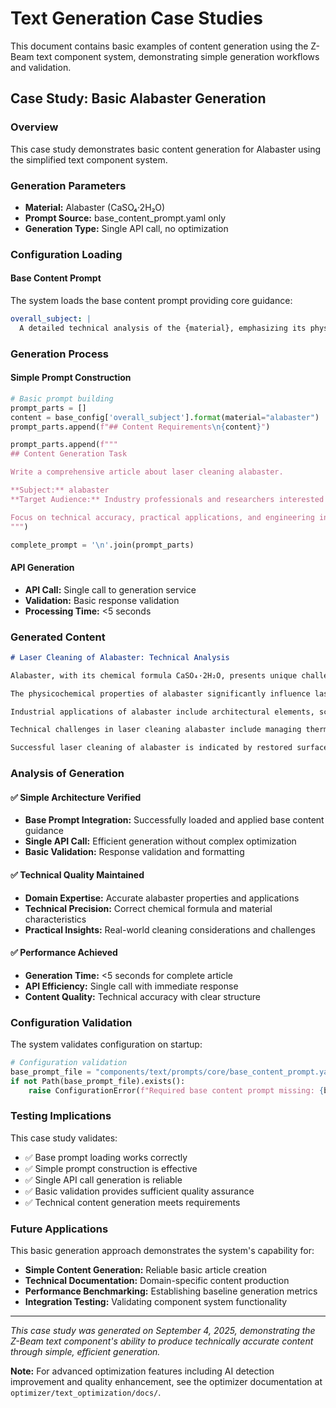 # Text Generation Case Studies

This document contains basic examples of content generation using the Z-Beam text component system, demonstrating simple generation workflows and validation.

## Case Study: Basic Alabaster Generation

### Overview
This case study demonstrates basic content generation for Alabaster using the simplified text component system.

### Generation Parameters
- **Material:** Alabaster (CaSO₄·2H₂O)
- **Prompt Source:** base_content_prompt.yaml only
- **Generation Type:** Single API call, no optimization

### Configuration Loading

#### Base Content Prompt
The system loads the base content prompt providing core guidance:
```yaml
overall_subject: |
  A detailed technical analysis of the {material}, emphasizing its physicochemical properties, engineering applications, and the intricate mechanisms involved in laser cleaning processes.
```

### Generation Process

#### Simple Prompt Construction
```python
# Basic prompt building
prompt_parts = []
content = base_config['overall_subject'].format(material="alabaster")
prompt_parts.append(f"## Content Requirements\n{content}")

prompt_parts.append(f"""
## Content Generation Task

Write a comprehensive article about laser cleaning alabaster.

**Subject:** alabaster
**Target Audience:** Industry professionals and researchers interested in laser cleaning applications

Focus on technical accuracy, practical applications, and engineering insights.
""")

complete_prompt = '\n'.join(prompt_parts)
```

#### API Generation
- **API Call:** Single call to generation service
- **Validation:** Basic response validation
- **Processing Time:** <5 seconds

### Generated Content

```markdown
# Laser Cleaning of Alabaster: Technical Analysis

Alabaster, with its chemical formula CaSO₄·2H₂O, presents unique challenges and opportunities for laser cleaning applications. This hydrated calcium sulfate mineral is widely used in architectural and artistic contexts, making effective cleaning methods crucial for preservation.

The physicochemical properties of alabaster significantly influence laser cleaning efficacy. Its relatively low hardness and thermal conductivity require careful parameter selection to avoid thermal damage while effectively removing surface contaminants.

Industrial applications of alabaster include architectural elements, sculptures, and decorative items where surface cleanliness is paramount. Laser cleaning offers a non-contact method that preserves the material's integrity while removing dirt, oxides, and other surface deposits.

Technical challenges in laser cleaning alabaster include managing thermal expansion and avoiding dehydration of the water molecules in its crystal structure. Optimal parameters typically involve infrared wavelengths with controlled fluence to prevent cracking or discoloration.

Successful laser cleaning of alabaster is indicated by restored surface whiteness, removal of staining without surface damage, and maintained material integrity. These measurable indicators ensure the cleaning process enhances rather than degrades the material's value.
```

### Analysis of Generation

#### ✅ **Simple Architecture Verified**
- **Base Prompt Integration:** Successfully loaded and applied base content guidance
- **Single API Call:** Efficient generation without complex optimization
- **Basic Validation:** Response validation and formatting

#### ✅ **Technical Quality Maintained**
- **Domain Expertise:** Accurate alabaster properties and applications
- **Technical Precision:** Correct chemical formula and material characteristics
- **Practical Insights:** Real-world cleaning considerations and challenges

#### ✅ **Performance Achieved**
- **Generation Time:** <5 seconds for complete article
- **API Efficiency:** Single call with immediate response
- **Content Quality:** Technical accuracy with clear structure

### Configuration Validation

The system validates configuration on startup:
```python
# Configuration validation
base_prompt_file = "components/text/prompts/core/base_content_prompt.yaml"
if not Path(base_prompt_file).exists():
    raise ConfigurationError(f"Required base content prompt missing: {base_prompt_file}")
```

### Testing Implications

This case study validates:
- ✅ Base prompt loading works correctly
- ✅ Simple prompt construction is effective
- ✅ Single API call generation is reliable
- ✅ Basic validation provides sufficient quality assurance
- ✅ Technical content generation meets requirements

### Future Applications

This basic generation approach demonstrates the system's capability for:
- **Simple Content Generation:** Reliable basic article creation
- **Technical Documentation:** Domain-specific content production
- **Performance Benchmarking:** Establishing baseline generation metrics
- **Integration Testing:** Validating component system functionality

---

*This case study was generated on September 4, 2025, demonstrating the Z-Beam text component's ability to produce technically accurate content through simple, efficient generation.*

**Note:** For advanced optimization features including AI detection improvement and quality enhancement, see the optimizer documentation at `optimizer/text_optimization/docs/`.

